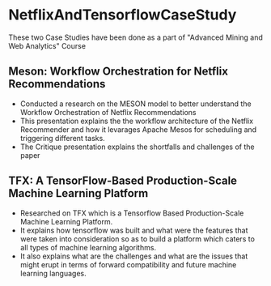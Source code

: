 # NetflixAndTensorflowCaseStudy
These two Case Studies have been done as a part of "Advanced Mining and Web Analytics" Course
## Meson: Workflow Orchestration for Netflix Recommendations
* Conducted a research on the MESON model to better understand the Workflow Orchestration of Netflix Recommendations
* This presentation explains the the workflow architecture of the Netflix Recommender and how it levarages Apache Mesos for     scheduling and triggering different tasks.
* The Critique presentation explains the shortfalls and challenges of the paper
## TFX: A TensorFlow-Based Production-Scale Machine Learning Platform 
* Researched on TFX which is a Tensorflow Based Production-Scale Machine Learning Platform.
* It explains how tensorflow was built and what were the features that were taken into consideration so as to build a platform   which caters to all types of machine learning algorithms.
* It also explains what are the challenges and what are the issues that might erupt in terms of forward compatibility and       future machine learning languages.
